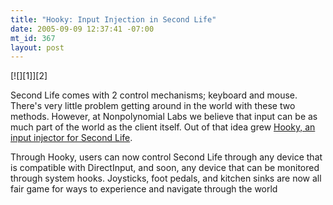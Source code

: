 ```yaml
--- 
title: "Hooky: Input Injection in Second Life"
date: 2005-09-09 12:37:41 -07:00
mt_id: 367
layout: post
---
```

<div class='PostIcon' markdown='1'>[![][1]][2]</div>

Second Life comes with 2 control mechanisms; keyboard and mouse. There's very little problem getting around in the world with these two methods. However, at Nonpolynomial Labs we believe that input can be as much part of the world as the client itself. Out of that idea grew [Hooky, an input injector for Second Life][2].

Through Hooky, users can now control Second Life through any device that is compatible with DirectInput, and soon, any device that can be monitored through system hooks. Joysticks, foot pedals, and kitchen sinks are now all fair game for ways to experience and navigate through the world 

   [1]: http://images.nonpolynomial.com/nonpolynomial.com/blog/hooky.jpg
   [2]: http://www.nonpolynomial.com/content/2005/09/hooky_input_inj.php

